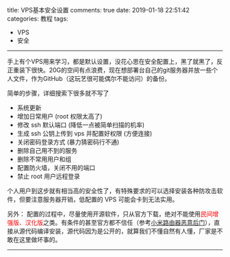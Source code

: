 title: VPS基本安全设置
comments: true
date: 2019-01-18 22:51:42
categories: 教程
tags:
- VPS
- 安全

---
手上有个VPS用来学习，都是默认设置，没花心思在安全配置上，黑了就黑了，反正重装下很快。20G的空间有点浪费，现在想部署台自己的git服务器并放一些个人文件，作为GitHub（这玩艺很可能偶尔不能访问）的备份。

简单的步骤，详细搜索下很多就不写了
- 系统更新
- 增加日常用户 (root 权限太高了)
- 修改 ssh 默认端口 (降低一点被简单扫描的机率)
- 生成 ssh 公钥上传到 vps 并配置好权限 (方便连接)
- 关闭密码登录方式 (暴力猜密码行不通)
- 删除自己用不到的服务
- 删除不常用用户和组
- 配置防火墙，关闭不用的端口
- 禁止 root 用户远程登录

个人用户到这步就有相当高的安全性了，有特殊要求的可以选择安装各种防攻击软件，但要注意服务器开销，低配置的 VPS 可能会卡到无法实用。

另外：
配置的过程中，尽量使用开源软件，只从官方下载，绝对不能使用<font color="FF0000">民间增强版、汉化版</font>之类。有条件的甚至官方都不信任（参考[小米路由器恶意后门](https://zhuanlan.zhihu.com/p/20091644)），直接从源代码编译安装，源代码因为是公开的，就算我们不懂自然有人懂，厂家是不敢在这里做坏事的。
 
---